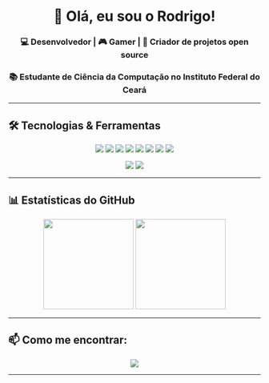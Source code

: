<!-- Banner ou frase principal -->
<h1 align="center">👋 Olá, eu sou o Rodrigo!</h1>
<h3 align="center">💻 Desenvolvedor | 🎮 Gamer | 🚀 Criador de projetos open source</h3>
<h3 align="center">📚 Estudante de Ciência da Computação no Instituto Federal do Ceará</h3>

---

## 🛠️ Tecnologias & Ferramentas
<p align="center">
  <img src="https://img.shields.io/badge/Lua-000?style=for-the-badge&logo=lua" />
  <img src="https://img.shields.io/badge/Pawn-000?style=for-the-badge&logo=chessdotcom" />
  <img src="https://img.shields.io/badge/SQL-000?style=for-the-badge&logo=databricks" />
  <img src="https://img.shields.io/badge/MySQL-000?style=for-the-badge&logo=mysql" />
  <img src="https://img.shields.io/badge/C-000?style=for-the-badge&logo=c" />
  <img src="https://img.shields.io/badge/C++-000?style=for-the-badge&logo=c%2B%2B" />
  <img src="https://img.shields.io/badge/Java-000?style=for-the-badge&logo=openjdk" />
  <img src="https://img.shields.io/badge/JavaScript-000?style=for-the-badge&logo=javascript" />
</p>

<p align="center">
  <img src="https://img.shields.io/badge/CentOS-000?style=for-the-badge&logo=centos" />
  <img src="https://img.shields.io/badge/Ubuntu-000?style=for-the-badge&logo=ubuntu" />
</p>


---

## 📊 Estatísticas do GitHub
<p align="center">
  <img height="180em" src="https://github-readme-stats.vercel.app/api?username=Dionzito&show_icons=true&theme=dark&include_all_commits=true&count_private=true"/>
  <img height="180em" src="https://github-readme-stats.vercel.app/api/top-langs/?username=Dionzito&layout=compact&langs_count=7&theme=dark"/>
</p>

---

## 📫 Como me encontrar:
<p align="center">
  <a href="https://instagram.com/smk.rlt"><img src="https://img.shields.io/badge/Instagram-000?style=for-the-badge&logo=instagram" /></a>
</p>

--- 
